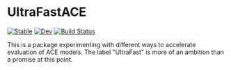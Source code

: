 # UltraFastACE

[![Stable](https://img.shields.io/badge/docs-stable-blue.svg)](https://ACEsuit.github.io/UltraFastACE.jl/stable/)
[![Dev](https://img.shields.io/badge/docs-dev-blue.svg)](https://ACEsuit.github.io/UltraFastACE.jl/dev/)
[![Build Status](https://github.com/ACEsuit/UltraFastACE.jl/actions/workflows/CI.yml/badge.svg?branch=main)](https://github.com/ACEsuit/UltraFastACE.jl/actions/workflows/CI.yml?query=branch%3Amain)

This is a package experimenting with different ways to accelerate evaluation of ACE models. The label "UltraFast" is more of an ambition than a promise at this point. 
